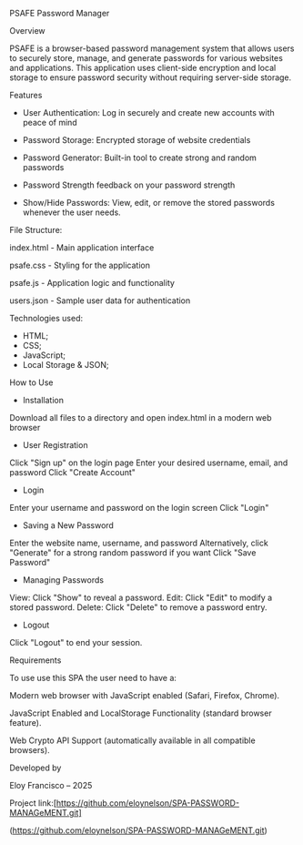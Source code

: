 PSAFE Password Manager

Overview


PSAFE is a browser-based password management system that allows users to securely store, manage, and generate passwords for various websites and applications. This application uses client-side encryption and local storage to ensure password security without requiring server-side storage.


Features

- User Authentication:
Log in securely and create new accounts with peace of mind

- Password Storage: 
Encrypted storage of website credentials

- Password Generator: 
Built-in tool to create strong and random passwords

- Password Strength feedback on your password strength 

- Show/Hide Passwords: 
View, edit, or remove the stored passwords whenever the user needs.



File Structure:

index.html - Main application interface
  
psafe.css - Styling for the application
   
psafe.js - Application logic and functionality
  
users.json - Sample user data for authentication



Technologies used:

- HTML;
- CSS;
- JavaScript;
- Local Storage & JSON;


How to Use


- Installation

Download all files to a directory and open index.html in a modern web browser

- User Registration

Click "Sign up" on the login page
Enter your desired username, email, and password
Click "Create Account"

- Login

Enter your username and password on the login screen
Click "Login"

- Saving a New Password

Enter the website name, username, and password
Alternatively, click "Generate" for a strong random password if you want
Click "Save Password"

- Managing Passwords

View: Click "Show" to reveal a password.
Edit: Click "Edit" to modify a stored password.
Delete: Click "Delete" to remove a password entry.

- Logout

Click "Logout" to end your session.

Requirements

To use use this SPA the user need to have a:

Modern web browser with JavaScript enabled (Safari, Firefox, Chrome).

JavaScript Enabled and LocalStorage Functionality (standard browser feature). 

Web Crypto API Support (automatically available in all compatible browsers).










 Developed by

Eloy Francisco – 2025

Project link:[https://github.com/eloynelson/SPA-PASSWORD-MANAGeMENT.git]

(https://github.com/eloynelson/SPA-PASSWORD-MANAGeMENT.git)





